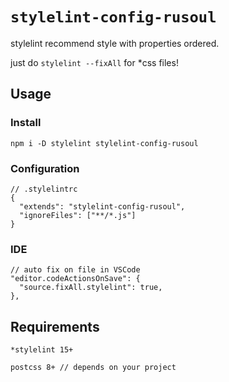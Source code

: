 # `stylelint-config-rusoul`

stylelint recommend style with properties ordered.

just do `stylelint --fixAll` for *css files!

## Usage

### Install
```
npm i -D stylelint stylelint-config-rusoul
```

### Configuration
```
// .stylelintrc
{
  "extends": "stylelint-config-rusoul",
  "ignoreFiles": ["**/*.js"]
}

```

### IDE
```
// auto fix on file in VSCode
"editor.codeActionsOnSave": {
  "source.fixAll.stylelint": true,
},

```

## Requirements

```
*stylelint 15+

postcss 8+ // depends on your project
```
